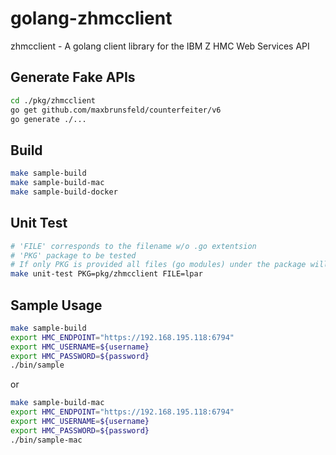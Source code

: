 # golang-zhmcclient

zhmcclient - A golang client library for the IBM Z HMC Web Services API

## Generate Fake APIs

```bash
cd ./pkg/zhmcclient
go get github.com/maxbrunsfeld/counterfeiter/v6
go generate ./...
```

## Build

```bash
make sample-build
make sample-build-mac
make sample-build-docker
```

## Unit Test

```bash
# 'FILE' corresponds to the filename w/o .go extentsion
# 'PKG' package to be tested
# If only PKG is provided all files (go modules) under the package will be tested
make unit-test PKG=pkg/zhmcclient FILE=lpar
```

## Sample Usage

```bash
make sample-build
export HMC_ENDPOINT="https://192.168.195.118:6794"
export HMC_USERNAME=${username}
export HMC_PASSWORD=${password}
./bin/sample
```

or

```bash
make sample-build-mac
export HMC_ENDPOINT="https://192.168.195.118:6794"
export HMC_USERNAME=${username}
export HMC_PASSWORD=${password}
./bin/sample-mac
```
